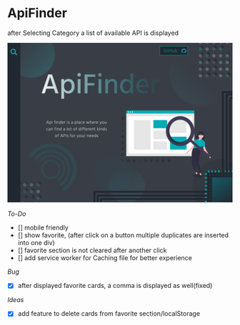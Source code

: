 # ApiFinder

after Selecting Category a list of available API is displayed

![concept for main page](/concept_mainPage.png)

_To-Do_

- [] mobile friendly
- [] show favorite, (after click on a button multiple duplicates are inserted into one div)
- [] favorite section is not cleared after another click
- [] add service worker for Caching file for better experience

_Bug_

- [x] after displayed favorite cards, a comma is displayed as well(fixed)

_Ideas_

- [x] add feature to delete cards from favorite section/localStorage

